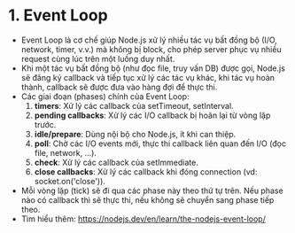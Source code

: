 # 1. Event Loop
- Event Loop là cơ chế giúp Node.js xử lý nhiều tác vụ bất đồng bộ (I/O, network, timer, v.v.) mà không bị block, cho phép server phục vụ nhiều request cùng lúc trên một luồng duy nhất.
- Khi một tác vụ bất đồng bộ (như đọc file, truy vấn DB) được gọi, Node.js sẽ đăng ký callback và tiếp tục xử lý các tác vụ khác, khi tác vụ hoàn thành, callback sẽ được đưa vào hàng đợi để thực thi.
- Các giai đoạn (phases) chính của Event Loop:
  1. **timers**: Xử lý các callback của setTimeout, setInterval.
  2. **pending callbacks**: Xử lý các I/O callback bị hoãn lại từ vòng lặp trước.
  3. **idle/prepare**: Dùng nội bộ cho Node.js, ít khi can thiệp.
  4. **poll**: Chờ các I/O events mới, thực thi callback liên quan đến I/O (đọc file, network, ...).
  5. **check**: Xử lý các callback của setImmediate.
  6. **close callbacks**: Xử lý các callback khi đóng connection (vd: socket.on('close')).
- Mỗi vòng lặp (tick) sẽ đi qua các phase này theo thứ tự trên. Nếu phase nào có callback thì sẽ thực thi, nếu không sẽ chuyển sang phase tiếp theo.
- Tìm hiểu thêm: https://nodejs.dev/en/learn/the-nodejs-event-loop/

